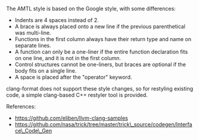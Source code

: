 The AMTL style is based on the Google style, with some differences:
 - Indents are 4 spaces instead of 2.
 - A brace is always placed onto a new line if the previous parenthetical
   was multi-line.
 - Functions in the first column always have their return type and name on
   separate lines.
 - A function can only be a one-liner if the entire function declaration fits
   on one line, and it is not in the first column.
 - Control structures cannot be one-liners, but braces are optional if the
   body fits on a single line.
 - A space is placed after the "operator" keyword.

clang-format does not support these style changes, so for restyling existing
code, a simple clang-based C++ restyler tool is provided.

References:
 - https://github.com/eliben/llvm-clang-samples
 - https://github.com/nasa/trick/tree/master/trick\_source/codegen/Interface\_Code\_Gen
